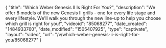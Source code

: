 {
    "title": "Which Weber Genesis II Is Right For You?",
    "description": "We offer 8 models of the new Genesis II grills - one for every life stage and every lifestyle. We'll walk you through the new line-up to help you choose which grill is right for you!",
    "videoid": "85068277",
    "date_created": "1484933760",
    "date_modified": "1505407925",
    "type": "captivate",
    "layout": "video",
    "url": "\/v\/which-weber-genesis-ii-is-right-for-you\/85068277"
}